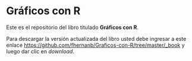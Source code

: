 # Gráficos con R

Este es el repositorio del libro titulado __Gráficos con R__.

Para descargar la versión actualizada del libro usted debe ingresar a este enlace https://github.com/fhernanb/Graficos-con-R/tree/master/_book y luego dar clic en _download_.